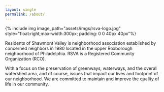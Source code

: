 ```yaml
---
layout: single
permalink: /about/
---
```


{% include img image_path="assets/imgs/rsva-logo.jpg" style="float:right;max-width:300px; padding: 0 0 40px 40px"%}

Residents of Shawmont Valley is neighborhood association established by concerned neighbors in 1980 located in the upper Roxborough neighborhood of Philadelphia. RSVA is a Registered Community Organization (RCO).

With a focus on the preservation of greenways, waterways, and the overall watershed area, and of course, issues that impact our lives and footprint of our neighborhood. We are committed to maintain and improve the quality of life in our community.

